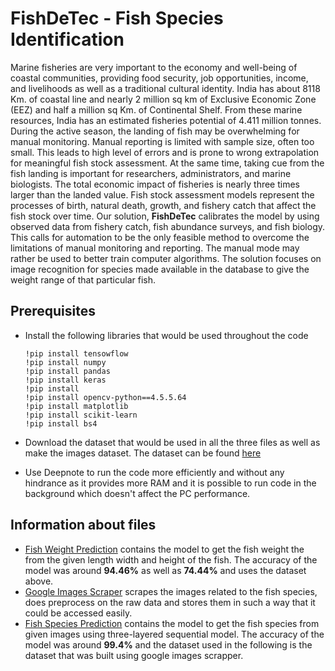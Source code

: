 # FishDeTec - Fish Species Identification

Marine fisheries are very important to the economy and well-being of coastal communities, providing food security, job opportunities, income, and livelihoods as well as a traditional cultural identity. India has about 8118 Km. of coastal line and nearly 2 million sq km of Exclusive Economic Zone (EEZ) and half a million sq Km. of Continental Shelf. From these marine resources, India has an estimated fisheries potential of 4.411 million tonnes. During the active season, the landing of fish may be overwhelming for manual monitoring. Manual reporting is limited with sample size, often too small. This leads to high level of errors and is prone to wrong extrapolation for meaningful fish stock assessment. At the same time, taking cue from the fish landing is important for researchers, administrators, and marine biologists. The total economic impact of fisheries is nearly three times larger than the landed value. Fish stock assessment models represent the processes of birth, natural death, growth, and fishery catch that affect the fish stock over time. Our solution, **FishDeTec** calibrates the model by using observed data from fishery catch, fish abundance surveys, and fish biology. This calls for automation to be the only feasible method to overcome the limitations of manual monitoring and reporting. The manual mode may rather be used to better train computer algorithms. The solution focuses on image recognition for species made available in the database to give the weight range of that particular fish.


## Prerequisites

 - Install the following libraries that would be used throughout the code
  
       !pip install tensowflow
       !pip install numpy
       !pip install pandas
       !pip install keras
       !pip install
       !pip install opencv-python==4.5.5.64
       !pip install matplotlib
       !pip install scikit-learn
       !pip install bs4
 
 - Download the dataset that would be used in all the three files as well as make the images dataset. The dataset can be found [here](https://www.kaggle.com/code/sahilkakad/fish-market-predicting-weight-and-species/data)
 - Use Deepnote to run the code more efficiently and without any hindrance as it provides more RAM and it is possible to run code in the background which doesn't affect the PC performance. 






## Information about files
- [Fish Weight Prediction](https://github.com/Ishanmittal1404/Fish-Speceies-Identification/blob/main/Fish%20weight%20Prediction.ipynb) contains the model to get the fish weight the from the given length width and height of the fish. The accuracy of the model was around **94.46%** as well as **74.44%** and uses the dataset above. 
- [Google Images Scraper](https://github.com/Ishanmittal1404/Fish-Speceies-Identification/blob/main/Google%20Image%20Scrapper.ipynb) scrapes the images related to the fish species, does preprocess on the raw data and stores them in such a way that it could be accessed easily.
- [Fish Species Prediction](https://github.com/Ishanmittal1404/Fish-Speceies-Identification/blob/main/Fish%20Species%20Prediction.ipynb) contains the model to get the fish species from given images using three-layered sequential model. The accuracy of the model was around **99.4%** and the dataset used in the following is the dataset that was built using google images scrapper. 
